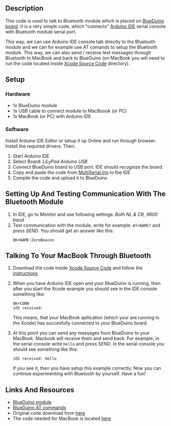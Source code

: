 ## Description
This code is used to talk to Bluetooth module which is placed on [BlueDuino board](https://wiki.aprbrother.com/en/BlueDuino_rev2.html). It is a very simple code, which "connects" [Arduino IDE](https://www.arduino.cc/en/Main/Software) serial console with Bluetooth module serial port. 

This way, we can use Arduino IDE console talk directly to the Bluetooth module and we can for example use AT comands to setup the Bluetooth module. This way, we can also send / receive text messages through Bluetooth to MacBook and back to BlueDuino (on MacBook you will need to run the code located inside [Xcode Source Code](../Xcode%20Source%20Code) directory).

## Setup
### Hardware
- 1x BlueDuino module
- 1x USB cable to connect module to MacBoook (or PC)
- 1x MacBook (or PC) with Arduino IDE

### Software
Install Arduino IDE Editor or setup it up Online and run through browser. Install the required drivers. Then:
1. Start Arduino IDE
2. Select Board: *LiLyPad Arduino USB*
3. Connect BlueDuino board to USB port. IDE should recognize the board.
4. Copy and paste the code from [MultiSerial.ino](MultiSerial.ino) to the IDE
5. Compile the code and upload it to BlueDuino

## Setting Up And Testing Communication With The Bluetooth Module
1. In IDE, go to *Monitor* and use following settings: *Both NL & CR, 9600 baud*
2. Test communication with the module, write for example: `AT+NAME?` and press *SEND*. You should get an answer like this:
    ```
    OK+NAME:ZeroBeacon
    ```

## Talking To Your MacBook Through Bluetooth
1. Download the code inside [Xcode Source Code](../Xcode%20Source%20Code) and follow the [instructions](../Xcode%20Source%20Code/readme.md) 
1. When you have Arduino IDE open and your BlueDuino is running, then after you start the Xcode example you should see in the IDE console something like:

    ```
    OK+CONN
    iOS received:
    ```
    This means, that your MacBook apllication (which your are running in the Xcode) has succesfully connected to your BlueDuino board.

2. At this point you can send any messages from BlueDuino to your MacBook. Macbook will receive them and send back. For example, in the serial console write `Hello` and press *SEND*. In the serial console you should see something like this:
    ```
    iOS received: Hello
    ```
    If you see it, then you have setup this example correctly. Now you can continue experimenting with Bluetooth by yourself. Have a fun!

## Links And Resources
- [BlueDuino module](https://wiki.aprbrother.com/en/BlueDuino_rev2.html)
- [BlueDuino AT commands](https://wiki.aprbrother.com/en/ZeroBeacon.html)
- Original code download from [here](https://github.com/AprilBrother/BlueDuino-Library/blob/master/examples/hardwareSerialMonitor/hardwareSerialMonitor.ino)
- The code needed for MacBook is located [here](../Xcode%20Source%20Code)